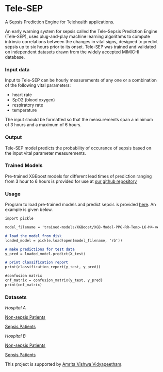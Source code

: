 # Tele-SEP
A Sepsis Prediction Engine for Telehealth applications.

An early warning system for sepsis called the Tele-Sepsis Prediction Engine (Tele-SEP), uses plug-and-play machine learning algorithms to compute intrinsic correlations between the changes in vital signs, designed to predict sepsis up to six hours prior to its onset. Tele-SEP was trained and validated on independent datasets drawn from the widely accepted MIMIC-II database.


### Input data
Input to Tele-SEP can be hourly measurements of any one or a combination of the following vital parameters:
- heart rate
- SpO2 (blood oxygen)
- respiratory rate
- temperature

The input should be formatted so that the measurements span a minimum of 3 hours and a maximum of 6 hours.

### Output
Tele-SEP model predicts the probability of occurance of sepsis based on the input vital parameter measurements.

### Trained Models
Pre-trained XGBoost models for different lead times of prediction ranging from 3 hour to 6 hours is provided for use at [our github repository](https://github.com/pprahul/Tele-SEP/tree/main/trained-models/XGBoost)

### Usage
Program to load pre-trained models and predict sepsis is provided [here](https://github.com/pprahul/Tele-SEP/blob/main/Tele-SEP-ModelLoadRunOnly.py). An example is given below.

```markdown
import pickle

model_filename = 'trained-models/XGBoost/XGB-Model-PPG-RR-Temp-L6-M4-verified.sav'

# load the model from disk
loaded_model = pickle.load(open(model_filename, 'rb'))

# make predictions for test data
y_pred = loaded_model.predict(X_test)

# print classification report 
print(classification_report(y_test, y_pred)) 

#confusion matrix
cnf_matrix = confusion_matrix(y_test, y_pred)
print(cnf_matrix)

```


### Datasets
*Hospital A*

[Non-sepsis Patients](https://github.com/pprahul/Tele-SEP/blob/main/trainingA_nonsepsis.zip)

[Sepsis Patients](https://github.com/pprahul/Tele-SEP/blob/main/trainingA_sepsis_15h.zip)

*Hospital B*

[Non-sepsis Patients](https://github.com/pprahul/Tele-SEP/blob/main/trainingB_nonsepsis.zip)

[Sepsis Patients](https://github.com/pprahul/Tele-SEP/blob/main/trainingB_sepsis_15h.zip)

This project is supported by [Amrita Vishwa Vidyapeetham](https://www.amrita.edu/).



